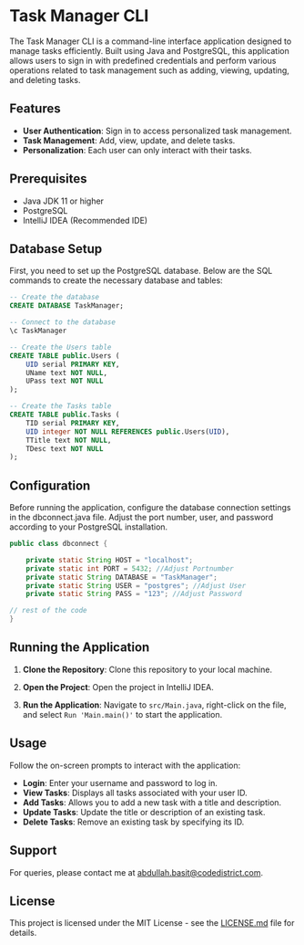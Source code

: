 # Task Manager CLI

The Task Manager CLI is a command-line interface application designed to manage tasks efficiently. Built using Java and PostgreSQL, this application allows users to sign in with predefined credentials and perform various operations related to task management such as adding, viewing, updating, and deleting tasks.

## Features

- **User Authentication**: Sign in to access personalized task management.
- **Task Management**: Add, view, update, and delete tasks.
- **Personalization**: Each user can only interact with their tasks.

## Prerequisites

- Java JDK 11 or higher
- PostgreSQL
- IntelliJ IDEA (Recommended IDE)

## Database Setup

First, you need to set up the PostgreSQL database. Below are the SQL commands to create the necessary database and tables:

```sql
-- Create the database
CREATE DATABASE TaskManager;

-- Connect to the database
\c TaskManager

-- Create the Users table
CREATE TABLE public.Users (
    UID serial PRIMARY KEY,
    UName text NOT NULL,
    UPass text NOT NULL
);

-- Create the Tasks table
CREATE TABLE public.Tasks (
    TID serial PRIMARY KEY,
    UID integer NOT NULL REFERENCES public.Users(UID),
    TTitle text NOT NULL,
    TDesc text NOT NULL
);
```
## Configuration

Before running the application, configure the database connection settings in the dbconnect.java file. Adjust the port number, user, and password according to your PostgreSQL installation.

```java
public class dbconnect {

    private static String HOST = "localhost";
    private static int PORT = 5432; //Adjust Portnumber
    private static String DATABASE = "TaskManager";
    private static String USER = "postgres"; //Adjust User
    private static String PASS = "123"; //Adjust Password

// rest of the code
}
```
## Running the Application

1. **Clone the Repository**: Clone this repository to your local machine.
   
2. **Open the Project**: Open the project in IntelliJ IDEA.
   
3. **Run the Application**: Navigate to `src/Main.java`, right-click on the file, and select `Run 'Main.main()'` to start the application.

## Usage

Follow the on-screen prompts to interact with the application:

- **Login**: Enter your username and password to log in.
- **View Tasks**: Displays all tasks associated with your user ID.
- **Add Tasks**: Allows you to add a new task with a title and description.
- **Update Tasks**: Update the title or description of an existing task.
- **Delete Tasks**: Remove an existing task by specifying its ID.

## Support

For queries, please contact me at [abdullah.basit@codedistrict.com](mailto:abdullah.basit@codedistrict.com).

## License

This project is licensed under the MIT License - see the [LICENSE.md](LICENSE.md) file for details.
